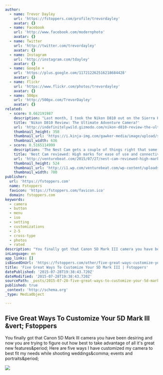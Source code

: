 ```yaml
---
author:
  - name: Trevor Dayley
    url: 'https://fstoppers.com/profile/trevordayley'
    avatar: {}
  - name: Facebook
    url: 'http://www.facebook.com/modernphoto'
    avatar: {}
  - name: Twitter
    url: 'http://twitter.com/trevordayley'
    avatar: {}
  - name: Instagram
    url: 'http://instagram.com/tdayley'
    avatar: {}
  - name: Google +
    url: 'https://plus.google.com/117212262516218684428'
    avatar: {}
  - name: Flickr
    url: 'https://www.flickr.com/photos/trevordayley'
    avatar: {}
  - name: 500px
    url: 'http://500px.com/TrevorDayley'
    avatar: {}
related:
  - score: 0.662191987
    description: "Last month, I took the Nikon D810 out on the Sierra High Route - one of the toughest adventures around. It got dirty, wet, and constantly banged around. Here's how it performed. Three years ago, my roommate bought a D800E. I've always shot Canon, but he let me borrow his Nikon for a couple of shoots."
    title: 'Nikon D810 Review: The Ultimate Adventure Camera?'
    url: 'http://indefinitelywild.gizmodo.com/nikon-d810-review-the-ultimate-adventure-camera-1720304051'
    thumbnail_height: 358
    thumbnail_url: 'https://i.kinja-img.com/gawker-media/image/upload/s--HUMXs9W4--/c_fill,fl_progressive,g_north,h_358,q_80,w_636/1359547536269425185.jpg'
    thumbnail_width: 636
  - score: 0.5165114999
    description: 'The Nest Cam gets a couple of things right that some other home security cams get wrong - ease of set-up and the capacity to stay connected to the home Wi-Fi network. The $199 Nest Cam is based on camera technology from Dropcam, a security camera company Nest acquired last year.'
    title: 'Nest Cam reviewed: High marks for ease of use and connectivity'
    url: 'http://venturebeat.com/2015/07/27/nest-cam-reviewed-high-marks-for-ease-of-use-and-connectivity/'
    thumbnail_height: 524
    thumbnail_url: 'http://i1.wp.com/venturebeat.com/wp-content/uploads/2015/07/Photo-Jul-15-11-33-53-AM-e1438025717896.jpg?fit=780%2C9999'
    thumbnail_width: 780
publisher:
  url: 'https://fstoppers.com'
  name: Fstoppers
  favicon: 'https://fstoppers.com/favicon.ico'
  domain: fstoppers.com
keywords:
  - camera
  - button
  - menu
  - iso
  - setting
  - customizations
  - 2-5
  - cross-type
  - photos
  - rated
description: "You finally got that Canon 5D Mark III camera you have been desiring and now you are trying to figure out how best to take advantage of all it's great new features. Here are five ways I have customized my camera to best fit my needs while shooting weddings, events and portraits."
inLanguage: en
app_links: []
isBasedOnUrl: 'https://fstoppers.com/other/five-great-ways-customize-your-5d-mark-iii-8396'
title: 'Five Great Ways To Customize Your 5D Mark III | Fstoppers'
datePublished: '2015-07-28T19:38:43.720Z'
dateModified: '2015-07-28T19:38:43.720Z'
sourcePath: _posts/2015-07-28-five-great-ways-to-customize-your-5d-mark-iii-or-fstoppers.md
published: true
_context: 'http://schema.org'
_type: MediaObject

---
```

<article style=""><h1>Five Great Ways To Customize Your 5D Mark III &amp;vert; Fstoppers</h1><p>You finally got that Canon 5D Mark III camera you have been desiring and now you are trying to figure out how best to take advantage of all it's great new features&amp;period; Here are five ways I have customized my camera to best fit my needs while shooting weddings&amp;comma; events and portraits&amp;period;</p><img src="https://d1w5usc88actyi.cloudfront.net/wp-content/uploads/2013/12/5D-Mark-III-Customizations-Fstoppers-Trevor-Dayley-15.jpg" /></article>